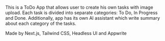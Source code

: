 This is a ToDo App that allows user to create his own tasks with image upload.
Each task is divided into separate categories: To Do, In Progress and Done.
Additionally, app has its own AI assistant which write summary about each category of the tasks.

Made by Next.js, Tailwind CSS, Headless UI and Appwrite
